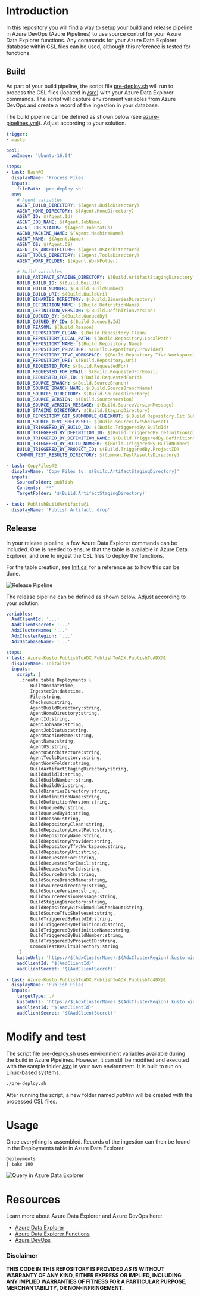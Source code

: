 # Introduction 
In this repository you will find a way to setup your build and release pipeline in Azure DevOps (Azure Pipelines) to use source control for your Azure Data Explorer functions. Any commands for your Azure Data Explorer database within CSL files can be used, although this reference is tested for functions.

## Build

As part of your build pipeline, the script file [pre-deploy.sh](pre-deploy.sh) will run to process the CSL files (located in [/src](/src)) with your Azure Data Explorer commands. The script will capture environment variables from Azure DevOps and create a record of the ingestion
in your database.

The build pipeline can be defined as shown below (see [azure-pipelines.yml](azure-pipelines.yml)). Adjust according to your solution.

```YAML
trigger:
- master

pool:
  vmImage: 'Ubuntu-16.04'

steps:
- task: Bash@3
  displayName: 'Process Files'
  inputs:
    filePath: 'pre-deploy.sh'
  env:
    # Agent variables
    AGENT_BUILD_DIRECTORY: $(Agent.BuildDirectory)
    AGENT_HOME_DIRECTORY: $(Agent.HomeDirectory)
    AGENT_ID: $(Agent.Id)
    AGENT_JOB_NAME: $(Agent.JobName)
    AGENT_JOB_STATUS: $(Agent.JobStatus)
    AGEND_MACHINE_NAME: $(Agent.MachineName)
    AGENT_NAME: $(Agent.Name)
    AGENT_OS: $(Agent.OS)
    AGENT_OS_ARCHITECTURE: $(Agent.OSArchitecture)
    AGENT_TOOLS_DIRECTORY: $(Agent.ToolsDirectory)
    AGENT_WORK_FOLDER: $(Agent.WorkFolder)

    # Build variables
    BUILD_ARTIFACT_STAGING_DIRECTORY: $(Build.ArtifactStagingDirectory)
    BUILD_BUILD_ID: $(Build.BuildId)
    BUILD_BUILD_NUMBER: $(Build.BuildNumber)
    BUILD_BUILD_URI: $(Build.BuildUri)
    BUILD_BINARIES_DIRECTORY: $(Build.BinariesDirectory)
    BUILD_DEFINITION_NAME: $(Build.DefinitionName)
    BUILD_DEFINITION_VERSION: $(Build.DefinitionVersion)
    BUILD_QUEUED_BY: $(Build.QueuedBy)
    BUILD_QUEUED_BY_ID: $(Build.QueuedById)
    BUILD_REASON: $(Build.Reason)
    BUILD_REPOSITORY_CLEAN: $(Build.Repository.Clean)
    BUILD_REPOSITORY_LOCAL_PATH: $(Build.Repository.LocalPath)
    BUILD_REPOSITORY_NAME: $(Build.Repository.Name)
    BUILD_REPOSITORY_PROVIDER: $(Build.Repository.Provider)
    BUILD_REPOSITORY_TFVC_WORKSPACE: $(Build.Repository.Tfvc.Workspace)
    BUILD_REPOSITORY_URI: $(Build.Repository.Uri)
    BUILD_REQUESTED_FOR: $(Build.RequestedFor)
    BUILD_REQUESTED_FOR_EMAIL: $(Build.RequestedForEmail)
    BUILD_REQUESTED_FOR_ID: $(Build.RequestedForId)
    BUILD_SOURCE_BRANCH: $(Build.SourceBranch)
    BUILD_SOURCE_BRANCH_NAME: $(Build.SourceBranchName)
    BUILD_SOURCES_DIRECTORY: $(Build.SourcesDirectory)
    BUILD_SOURCE_VERSION: $(Build.SourceVersion)
    BUILD_SOURCE_VERSION_MESSAGE: $(Build.SourceVersionMessage)
    BUILD_STAGING_DIRECTORY: $(Build.StagingDirectory)
    BUILD_REPOSITORY_GIT_SUBMODULE_CHECKOUT: $(Build.Repository.Git.SubmoduleCheckout)
    BUILD_SOURCE_TFVC_SHELVESET: $(Build.SourceTfvcShelveset)
    BUILD_TRIGGERED_BY_BUILD_ID: $(Build.TriggeredBy.BuildId)
    BUILD_TRIGGERED_BY_DEFINITION_ID: $(Build.TriggeredBy.DefinitionId)
    BUILD_TRIGGERED_BY_DEFINITION_NAME: $(Build.TriggeredBy.DefinitionName)
    BUILD_TRIGGERED_BY_BUILD_NUMBER: $(Build.TriggeredBy.BuildNumber)
    BUILD_TRIGGERED_BY_PROJECT_ID: $(Build.TriggeredBy.ProjectID)
    COMMON_TEST_RESULTS_DIRECTORY: $(Common.TestResultsDirectory)

- task: CopyFiles@2
  displayName: 'Copy Files to: $(Build.ArtifactStagingDirectory)'
  inputs:
    SourceFolder: publish
    Contents: '**'
    TargetFolder: '$(Build.ArtifactStagingDirectory)'

- task: PublishBuildArtifacts@1
  displayName: 'Publish Artifact: drop'
```

## Release

In your release pipeline, a few Azure Data Explorer commands can be included. One is needed to ensure that the table is available in Azure Data Explorer, and one to ingest the CSL files to deploy the functions.

For the table creation, see [Init.csl](Init.csl) for a reference as to how this can be done.

![Release Pipeline](/images/release-pipeline.png "Release Pipeline")

The release pipeline can be defined as shown below. Adjust according to your solution.

```YAML
variables:
  AadClientId: '...'
  AadClientSecret: '...'
  AdxClusterName: '...'
  AdxClusterRegion: '...'
  AdxDatabaseName: '...'

steps:
- task: Azure-Kusto.PublishToADX.PublishToADX.PublishToADX@1
  displayName: Initalize
  inputs:
    script: |
     .create table Deployments (
         BuiltOn:datetime,
         IngestedOn:datetime,
         File:string,
         Checksum:string,
         AgentBuildDirectory:string,
         AgentHomeDirectory:string,
         AgentId:string,
         AgentJobName:string,
         AgentJobStatus:string,
         AgentMachineName:string,
         AgentName:string,
         AgentOS:string,
         AgentOSArchitecture:string,
         AgentToolsDirectory:string,
         AgentWorkFolder:string,
         BuildArtifactStagingDirectory:string,
         BuildBuildId:string,
         BuildBuildNumber:string,
         BuildBuildUri:string,
         BuildBinariesDirectory:string,
         BuildDefinitionName:string,
         BuildDefinitionVersion:string,
         BuildQueuedBy:string,
         BuildQueuedById:string,
         BuildReason:string,
         BuildRepositoryClean:string,
         BuildRepositoryLocalPath:string,
         BuildRepositoryName:string,
         BuildRepositoryProvider:string,
         BuildRepositoryTfvcWorkspace:string,
         BuildRepositoryUri:string,
         BuildRequestedFor:string,
         BuildRequestedForEmail:string,
         BuildRequestedForId:string,
         BuildSourceBranch:string,
         BuildSourceBranchName:string,
         BuildSourcesDirectory:string,
         BuildSourceVersion:string,
         BuildSourceVersionMessage:string,
         BuildStagingDirectory:string,
         BuildRepositoryGitSubmoduleCheckout:string,
         BuildSourceTfvcShelveset:string,
         BuildTriggeredByBuildId:string,
         BuildTriggeredByDefinitionId:string,
         BuildTriggeredByDefinitionName:string,
         BuildTriggeredByBuildNumber:string,
         BuildTriggeredByProjectID:string,
         CommonTestResultsDirectory:string
     )
    kustoUrls: 'https://$(AdxClusterName).$(AdxClusterRegion).kusto.windows.net:443?DatabaseName=$(AdxDatabaseName)'
    aadClientId: '$(AadClientId)'
    aadClientSecret: '$(AadClientSecret)'

- task: Azure-Kusto.PublishToADX.PublishToADX.PublishToADX@1
  displayName: 'Publish Files'
  inputs:
    targetType: ./
    kustoUrls: 'https://$(AdxClusterName).$(AdxClusterRegion).kusto.windows.net:443?DatabaseName=$(AdxDatabaseName)'
    aadClientId: '$(AadClientId)'
    aadClientSecret: '$(AadClientSecret)'
```

# Modify and test
The script file [pre-deploy.sh](pre-deploy.sh) uses environment variables available during the build in Azure Pipelines. However, it can still be modified and executed with the sample folder [/src](/src) in your own environment. It is built to run on Linux-based systems. 

```bash
./pre-deploy.sh
```

After running the script, a new folder named *publish* will be created with the processed CSL files.

# Usage

Once everything is assembled. Records of the ingestion can then be found in the Deployments table in Azure Data Explorer.

```kql
Deployments 
| take 100
```

![Query in Azure Data Explorer](/images/adx.png "Query in Azure Data Explorer")

# Resources
Learn more about Azure Data Explorer and Azure DevOps here:
- [Azure Data Explorer](https://docs.microsoft.com/en-us/azure/data-explorer/)
- [Azure Data Explorer Functions](https://docs.microsoft.com/en-us/azure/kusto/query/functions/)
- [Azure DevOps](https://azure.microsoft.com/en-us/services/devops/)

### Disclaimer ###
**THIS CODE IN THIS REPOSITORY IS PROVIDED *AS IS* WITHOUT WARRANTY OF ANY KIND, EITHER EXPRESS OR IMPLIED, INCLUDING ANY IMPLIED WARRANTIES OF FITNESS FOR A PARTICULAR PURPOSE, MERCHANTABILITY, OR NON-INFRINGEMENT.**
